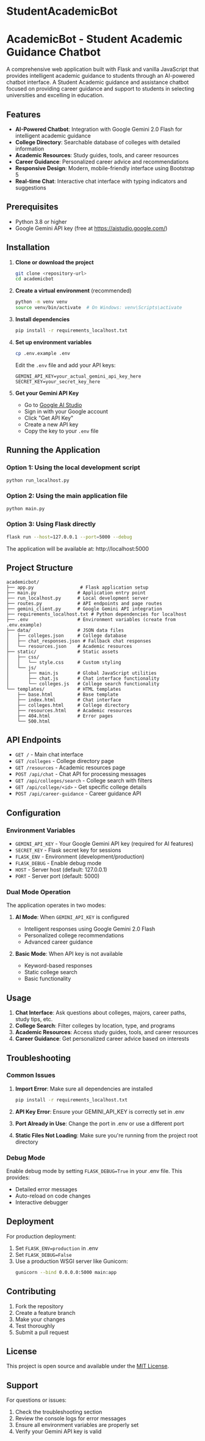 # StudentAcademicBot
# AcademicBot - Student Academic Guidance Chatbot

A comprehensive web application built with Flask and vanilla JavaScript that provides intelligent academic guidance to students through an AI-powered chatbot interface.
A Student Academic guidance and assistance chatbot focused on providing career guidance and support to students in selecting universities and excelling in education.
## Features

- **AI-Powered Chatbot**: Integration with Google Gemini 2.0 Flash for intelligent academic guidance
- **College Directory**: Searchable database of colleges with detailed information
- **Academic Resources**: Study guides, tools, and career resources
- **Career Guidance**: Personalized career advice and recommendations
- **Responsive Design**: Modern, mobile-friendly interface using Bootstrap 5
- **Real-time Chat**: Interactive chat interface with typing indicators and suggestions

## Prerequisites

- Python 3.8 or higher
- Google Gemini API key (free at https://aistudio.google.com/)

## Installation

1. **Clone or download the project**
   ```bash
   git clone <repository-url>
   cd academicbot
   ```

2. **Create a virtual environment** (recommended)
   ```bash
   python -m venv venv
   source venv/bin/activate  # On Windows: venv\Scripts\activate
   ```

3. **Install dependencies**
   ```bash
   pip install -r requirements_localhost.txt
   ```

4. **Set up environment variables**
   ```bash
   cp .env.example .env
   ```
   
   Edit the `.env` file and add your API keys:
   ```
   GEMINI_API_KEY=your_actual_gemini_api_key_here
   SECRET_KEY=your_secret_key_here
   ```

5. **Get your Gemini API Key**
   - Go to [Google AI Studio](https://aistudio.google.com/)
   - Sign in with your Google account
   - Click "Get API Key"
   - Create a new API key
   - Copy the key to your `.env` file

## Running the Application

### Option 1: Using the local development script
```bash
python run_localhost.py
```

### Option 2: Using the main application file
```bash
python main.py
```

### Option 3: Using Flask directly
```bash
flask run --host=127.0.0.1 --port=5000 --debug
```

The application will be available at: http://localhost:5000

## Project Structure

```
academicbot/
├── app.py                 # Flask application setup
├── main.py               # Application entry point
├── run_localhost.py      # Local development server
├── routes.py             # API endpoints and page routes
├── gemini_client.py      # Google Gemini API integration
├── requirements_localhost.txt # Python dependencies for localhost
├── .env                  # Environment variables (create from .env.example)
├── data/                 # JSON data files
│   ├── colleges.json     # College database
│   ├── chat_responses.json # Fallback chat responses
│   └── resources.json    # Academic resources
├── static/               # Static assets
│   ├── css/
│   │   └── style.css     # Custom styling
│   └── js/
│       ├── main.js       # Global JavaScript utilities
│       ├── chat.js       # Chat interface functionality
│       └── colleges.js   # College search functionality
└── templates/            # HTML templates
    ├── base.html         # Base template
    ├── index.html        # Chat interface
    ├── colleges.html     # College directory
    ├── resources.html    # Academic resources
    ├── 404.html          # Error pages
    └── 500.html
```

## API Endpoints

- `GET /` - Main chat interface
- `GET /colleges` - College directory page
- `GET /resources` - Academic resources page
- `POST /api/chat` - Chat API for processing messages
- `GET /api/colleges/search` - College search with filters
- `GET /api/college/<id>` - Get specific college details
- `POST /api/career-guidance` - Career guidance API

## Configuration

### Environment Variables

- `GEMINI_API_KEY` - Your Google Gemini API key (required for AI features)
- `SECRET_KEY` - Flask secret key for sessions
- `FLASK_ENV` - Environment (development/production)
- `FLASK_DEBUG` - Enable debug mode
- `HOST` - Server host (default: 127.0.0.1)
- `PORT` - Server port (default: 5000)

### Dual Mode Operation

The application operates in two modes:

1. **AI Mode**: When `GEMINI_API_KEY` is configured
   - Intelligent responses using Google Gemini 2.0 Flash
   - Personalized college recommendations
   - Advanced career guidance

2. **Basic Mode**: When API key is not available
   - Keyword-based responses
   - Static college search
   - Basic functionality

## Usage

1. **Chat Interface**: Ask questions about colleges, majors, career paths, study tips, etc.
2. **College Search**: Filter colleges by location, type, and programs
3. **Academic Resources**: Access study guides, tools, and career resources
4. **Career Guidance**: Get personalized career advice based on interests

## Troubleshooting

### Common Issues

1. **Import Error**: Make sure all dependencies are installed
   ```bash
   pip install -r requirements_localhost.txt
   ```

2. **API Key Error**: Ensure your GEMINI_API_KEY is correctly set in .env
3. **Port Already in Use**: Change the port in .env or use a different port
4. **Static Files Not Loading**: Make sure you're running from the project root directory

### Debug Mode

Enable debug mode by setting `FLASK_DEBUG=True` in your .env file. This provides:
- Detailed error messages
- Auto-reload on code changes
- Interactive debugger

## Deployment

For production deployment:

1. Set `FLASK_ENV=production` in .env
2. Set `FLASK_DEBUG=False`
3. Use a production WSGI server like Gunicorn:
   ```bash
   gunicorn --bind 0.0.0.0:5000 main:app
   ```

## Contributing

1. Fork the repository
2. Create a feature branch
3. Make your changes
4. Test thoroughly
5. Submit a pull request

## License

This project is open source and available under the [MIT License](LICENSE).

## Support

For questions or issues:
1. Check the troubleshooting section
2. Review the console logs for error messages
3. Ensure all environment variables are properly set
4. Verify your Gemini API key is valid

